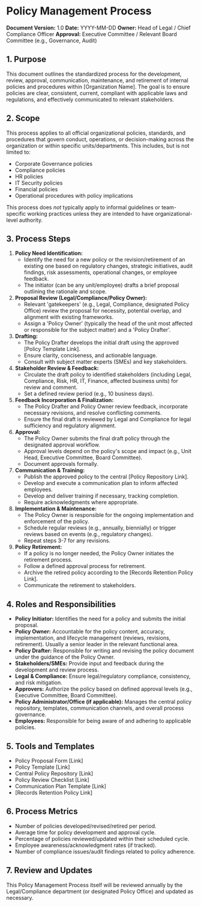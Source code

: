 # Policy Management Process

**Document Version:** 1.0
**Date:** YYYY-MM-DD
**Owner:** Head of Legal / Chief Compliance Officer
**Approval:** Executive Committee / Relevant Board Committee (e.g., Governance, Audit)

## 1. Purpose

This document outlines the standardized process for the development, review, approval, communication, maintenance, and retirement of internal policies and procedures within [Organization Name]. The goal is to ensure policies are clear, consistent, current, compliant with applicable laws and regulations, and effectively communicated to relevant stakeholders.

## 2. Scope

This process applies to all official organizational policies, standards, and procedures that govern conduct, operations, or decision-making across the organization or within specific units/departments. This includes, but is not limited to:
*   Corporate Governance policies
*   Compliance policies
*   HR policies
*   IT Security policies
*   Financial policies
*   Operational procedures with policy implications

This process does *not* typically apply to informal guidelines or team-specific working practices unless they are intended to have organizational-level authority.

## 3. Process Steps

1.  **Policy Need Identification:**
    *   Identify the need for a new policy or the revision/retirement of an existing one based on regulatory changes, strategic initiatives, audit findings, risk assessments, operational changes, or employee feedback.
    *   The initiator (can be any unit/employee) drafts a brief proposal outlining the rationale and scope.
2.  **Proposal Review (Legal/Compliance/Policy Owner):**
    *   Relevant 'gatekeepers' (e.g., Legal, Compliance, designated Policy Office) review the proposal for necessity, potential overlap, and alignment with existing frameworks.
    *   Assign a 'Policy Owner' (typically the head of the unit most affected or responsible for the subject matter) and a 'Policy Drafter'.
3.  **Drafting:**
    *   The Policy Drafter develops the initial draft using the approved [Policy Template Link].
    *   Ensure clarity, conciseness, and actionable language.
    *   Consult with subject matter experts (SMEs) and key stakeholders.
4.  **Stakeholder Review & Feedback:**
    *   Circulate the draft policy to identified stakeholders (including Legal, Compliance, Risk, HR, IT, Finance, affected business units) for review and comment.
    *   Set a defined review period (e.g., 10 business days).
5.  **Feedback Incorporation & Finalization:**
    *   The Policy Drafter and Policy Owner review feedback, incorporate necessary revisions, and resolve conflicting comments.
    *   Ensure the final draft is reviewed by Legal and Compliance for legal sufficiency and regulatory alignment.
6.  **Approval:**
    *   The Policy Owner submits the final draft policy through the designated approval workflow.
    *   Approval levels depend on the policy's scope and impact (e.g., Unit Head, Executive Committee, Board Committee).
    *   Document approvals formally.
7.  **Communication & Training:**
    *   Publish the approved policy to the central [Policy Repository Link].
    *   Develop and execute a communication plan to inform affected employees.
    *   Develop and deliver training if necessary, tracking completion.
    *   Require acknowledgments where appropriate.
8.  **Implementation & Maintenance:**
    *   The Policy Owner is responsible for the ongoing implementation and enforcement of the policy.
    *   Schedule regular reviews (e.g., annually, biennially) or trigger reviews based on events (e.g., regulatory changes).
    *   Repeat steps 3-7 for any revisions.
9.  **Policy Retirement:**
    *   If a policy is no longer needed, the Policy Owner initiates the retirement process.
    *   Follow a defined approval process for retirement.
    *   Archive the retired policy according to the [Records Retention Policy Link].
    *   Communicate the retirement to stakeholders.

## 4. Roles and Responsibilities

*   **Policy Initiator:** Identifies the need for a policy and submits the initial proposal.
*   **Policy Owner:** Accountable for the policy content, accuracy, implementation, and lifecycle management (reviews, revisions, retirement). Usually a senior leader in the relevant functional area.
*   **Policy Drafter:** Responsible for writing and revising the policy document under the guidance of the Policy Owner.
*   **Stakeholders/SMEs:** Provide input and feedback during the development and review process.
*   **Legal & Compliance:** Ensure legal/regulatory compliance, consistency, and risk mitigation.
*   **Approvers:** Authorize the policy based on defined approval levels (e.g., Executive Committee, Board Committee).
*   **Policy Administrator/Office (if applicable):** Manages the central policy repository, templates, communication channels, and overall process governance.
*   **Employees:** Responsible for being aware of and adhering to applicable policies.

## 5. Tools and Templates

*   Policy Proposal Form [Link]
*   Policy Template [Link]
*   Central Policy Repository [Link]
*   Policy Review Checklist [Link]
*   Communication Plan Template [Link]
*   [Records Retention Policy Link]

## 6. Process Metrics

*   Number of policies developed/revised/retired per period.
*   Average time for policy development and approval cycle.
*   Percentage of policies reviewed/updated within their scheduled cycle.
*   Employee awareness/acknowledgment rates (if tracked).
*   Number of compliance issues/audit findings related to policy adherence.

## 7. Review and Updates

This Policy Management Process itself will be reviewed annually by the Legal/Compliance department (or designated Policy Office) and updated as necessary. 